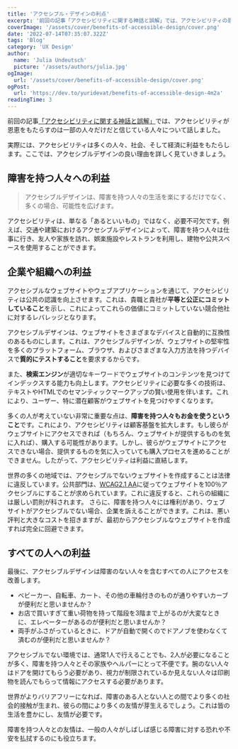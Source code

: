 ```yaml
---
title: 'アクセシブル・デザインの利点'
excerpt: '前回の記事「アクセシビリティに関する神話と誤解」では、アクセシビリティの恩恵を受けるのは一部の人だけだと人々が考えていることについてお話ししました。実際のところ、アクセシビリティは幅広い人々、社会、経済に恩恵をもたらします。。。'
coverImage: '/assets/cover/benefits-of-accessible-design/cover.png'
date: '2022-07-14T07:35:07.322Z'
tags: 'Blog'
category: 'UX Design'
author:
  name: 'Julia Undeutsch'
  picture: '/assets/authors/julia.jpg'
ogImage:
  url: '/assets/cover/benefits-of-accessible-design/cover.png'
ogPost:
  url: 'https://dev.to/yuridevat/benefits-of-accessible-design-4m2a'
readingTime: 3
---
```


前回の記事[「アクセシビリティに関する神話と誤解」](https://www-accessibilityfirst.at/ja/posts/myths-and-misconceptions-about-accessibility)では、アクセシビリティが恩恵をもたらすのは一部の人々だけだと信じている人々について話しました。

実際には、アクセシビリティは多くの人々、社会、そして経済に利益をもたらします。ここでは、アクセシブルデザインの良い理由を詳しく見ていきましょう。

## 障害を持つ人々への利益

> アクセシブルデザインは、障害を持つ人々の生活を楽にするだけでなく、多くの場合、可能性を広げます。

アクセシビリティは、単なる「あるといいもの」ではなく、必要不可欠です。例えば、交通や建築におけるアクセシブルデザインによって、障害を持つ人々は仕事に行き、友人や家族を訪れ、娯楽施設やレストランを利用し、建物や公共スペースを使用することができます。

## 企業や組織への利益

アクセシブルなウェブサイトやウェブアプリケーションを通じて、アクセシビリティは公共の認識を向上させます。これは、貴職と貴社が**平等と公正にコミットしていること**を示し、これによってこれらの価値にコミットしていない競合他社に対するレバレッジとなります。

アクセシブルデザインは、ウェブサイトをさまざまなデバイスと自動的に互換性のあるものにします。これは、アクセシブルデザインが、ウェブサイトの堅牢性を多くのプラットフォーム、ブラウザ、およびさまざまな入力方法を持つデバイスで**質的にテストすること**を要求するからです。

また、**検索エンジン**が適切なキーワードでウェブサイトのコンテンツを見つけてインデックスする能力も向上します。アクセシビリティに必要な多くの技術は、テキストやHTMLでのセマンティックマークアップの賢い使用を伴います。これにより、ユーザー、特に潜在顧客がウェブサイトを見つけやすくなります。

多くの人が考えていない非常に重要な点は、**障害を持つ人々もお金を使うということ**です。これにより、アクセシビリティは顧客基盤を拡大します。もし彼らがウェブサイトにアクセスできれば（もちろん、ウェブサイトが提供するものを気に入れば）、購入する可能性があります。しかし、彼らがウェブサイトにアクセスできない場合、提供するものを気に入っていても購入プロセスを進めることができません。したがって、アクセシビリティは利益に直結します。

世界の多くの地域では、アクセシブルでないウェブサイトを作成することは法律に違反しています。公共部門は、[WCAG2.1 AA](https://www.w3.org/WAI/standards-guidelines/wcag/glance/)に従ってウェブサイトを100％アクセシブルにすることが求められています。これに違反すると、これらの組織には厳しい罰則が科されます。
さらに、障害を持つ人々には権利があり、ウェブサイトがアクセシブルでない場合、企業を訴えることができます。これは、悪い評判と大きなコストを招きますが、最初からアクセシブルなウェブサイトを作成すれば完全に回避できます。

## すべての人への利益

最後に、アクセシブルデザインは障害のない人々を含むすべての人にアクセスを改善します。

- ベビーカー、自転車、カート、その他の車輪付きのものが通りやすいカーブが便利だと思いませんか？
- お店で買いすぎて重い荷物を持って階段を3階まで上がるのが大変なときに、エレベーターがあるのが便利だと思いませんか？
- 両手がふさがっているときに、ドアが自動で開くのでドアノブを使わなくて済むのが便利だと思いませんか？

アクセシブルでない環境では、通常1人で行えることでも、2人が必要になることが多く、障害を持つ人々とその家族やヘルパーにとって不便です。腕のない人々はドアを開けてもらう必要があり、視力が制限されているか見えない人々は印刷物を読んでもらって情報にアクセスする必要があります。

世界がよりバリアフリーになれば、障害のある人とない人との間でより多くの社会的接触が生まれ、彼らの間により多くの友情が芽生えるでしょう。これは皆の生活を豊かにし、友情が必要です。

障害を持つ人々との友情は、一般の人々がしばしば感じる障害に対する恐れや不安を払拭するのにも役立ちます。
